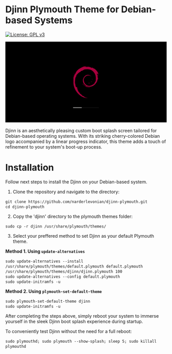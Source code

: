# Djinn Plymouth Theme for Debian-based Systems

[![License: GPL v3](https://img.shields.io/badge/License-GPLv3-blue.svg)](https://www.gnu.org/licenses/gpl-3.0)

![Djinn Plymouth Theme](https://github.com/narderlevonian/djinn-plymouth/raw/main/djinn-plymouth.png)

Djinn is an aesthetically pleasing custom boot splash screen tailored for Debian-based operating systems. With its striking cherry-colored Debian logo accompanied by a linear progress indicator, this theme adds a touch of refinement to your system's boot-up process.

# Installation

Follow next steps to install the Djinn on your Debian-based system.

1. Clone the repository and navigate to the directory:

```
git clone https://github.com/narderlevonian/djinn-plymouth.git
cd djinn-plymouth
```

2. Copy the 'djinn' directory to the plymouth themes folder:

```
sudo cp -r djinn /usr/share/plymouth/themes/
```

3. Select your preffered method to set Djinn as your default Plymouth theme.

**Method 1. Using `update-alternatives`**

```
sudo update-alternatives --install /usr/share/plymouth/themes/default.plymouth default.plymouth /usr/share/plymouth/themes/djinn/djinn.plymouth 100
sudo update-alternatives --config default.plymouth
sudo update-initramfs -u
```

**Method 2. Using `plymouth-set-default-theme`**

```
sudo plymouth-set-default-theme djinn
sudo update-initramfs -u
```

After completing the steps above, simply reboot your system to immerse yourself in the sleek Djinn boot splash experience during startup.

To conveniently test Djinn without the need for a full reboot:

```
sudo plymouthd; sudo plymouth --show-splash; sleep 5; sudo killall plymouthd
```
